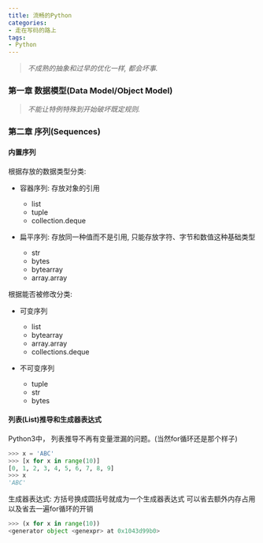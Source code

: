 ```yaml
---
title: 流畅的Python
categories:
- 走在写码的路上
tags:
- Python
---
```


> *不成熟的抽象和过早的优化一样, 都会坏事.*


### 第一章 数据模型(Data Model/Object Model)

> *不能让特例特殊到开始破坏既定规则.*

<!-- more -->

### 第二章 序列(Sequences)

#### 内置序列

根据存放的数据类型分类:

- 容器序列: 存放对象的引用
  - list
  - tuple
  - collection.deque


- 扁平序列: 存放同一种值而不是引用, 只能存放字符、字节和数值这种基础类型
  - str
  - bytes
  - bytearray
  - array.array


根据能否被修改分类:

- 可变序列
  - list
  - bytearray
  - array.array
  - collections.deque


- 不可变序列
  - tuple
  - str
  - bytes


#### 列表(List)推导和生成器表达式

Python3中， 列表推导不再有变量泄漏的问题。(当然for循环还是那个样子)

```python
>>> x = 'ABC'
>>> [x for x in range(10)]
[0, 1, 2, 3, 4, 5, 6, 7, 8, 9]
>>> x
'ABC'
```

生成器表达式:
方括号换成圆括号就成为一个生成器表达式
可以省去额外内存占用以及省去一遍for循环的开销

```python
>>> (x for x in range(10))
<generator object <genexpr> at 0x1043d99b0>
```

